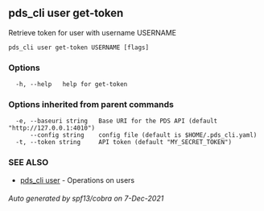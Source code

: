 ## pds_cli user get-token

Retrieve token for user with username USERNAME

```
pds_cli user get-token USERNAME [flags]
```

### Options

```
  -h, --help   help for get-token
```

### Options inherited from parent commands

```
  -e, --baseuri string   Base URI for the PDS API (default "http://127.0.0.1:4010")
      --config string    config file (default is $HOME/.pds_cli.yaml)
  -t, --token string     API token (default "MY_SECRET_TOKEN")
```

### SEE ALSO

* [pds_cli user](pds_cli_user.md)	 - Operations on users

###### Auto generated by spf13/cobra on 7-Dec-2021

